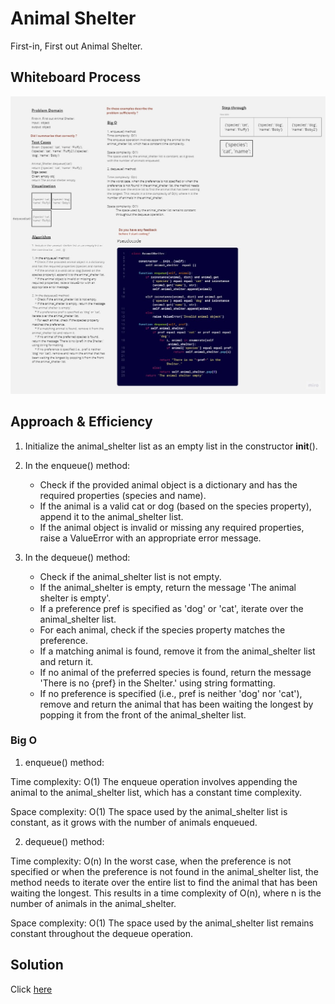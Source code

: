 #  Animal Shelter
First-in, First out Animal Shelter.
## Whiteboard Process
![WhiteboardWorkflow01](../img/AnimalShelter.jpg)

## Approach & Efficiency

1. Initialize the animal_shelter list as an empty list in the constructor __init__().

1. In the enqueue() method:
    * Check if the provided animal object is a dictionary and has the required properties (species and name).
    * If the animal is a valid cat or dog (based on the species property), append it to the animal_shelter list.
    * If the animal object is invalid or missing any required properties, raise a ValueError with an appropriate error message.

2. In the dequeue() method:
    * Check if the animal_shelter list is not empty.
    * If the animal_shelter is empty, return the message 'The animal shelter is empty'.
    * If a preference pref is specified as 'dog' or 'cat', iterate over the animal_shelter list.
    * For each animal, check if the species property matches the preference.
    * If a matching animal is found, remove it from the animal_shelter list and return it.
    * If no animal of the preferred species is found, return the message 'There is no {pref} in the Shelter.' using string formatting.
    * If no preference is specified (i.e., pref is neither 'dog' nor 'cat'), remove and return the animal that has been waiting the longest by popping it from the front of the animal_shelter list.

    
### Big O
1. enqueue() method:

Time complexity: O(1)
The enqueue operation involves appending the animal to the animal_shelter list, which has a constant time complexity.

Space complexity: O(1)
The space used by the animal_shelter list is constant, as it grows with the number of animals enqueued.

2. dequeue() method:

Time complexity: O(n)
In the worst case, when the preference is not specified or when the preference is not found in the animal_shelter list, the method needs to iterate over the entire list to find the animal that has been waiting the longest. This results in a time complexity of O(n), where n is the number of animals in the animal_shelter.

Space complexity: O(1)
The space used by the animal_shelter list remains constant throughout the dequeue operation.


## Solution
Click [here](./stack_queue_animal_shelter.py)
